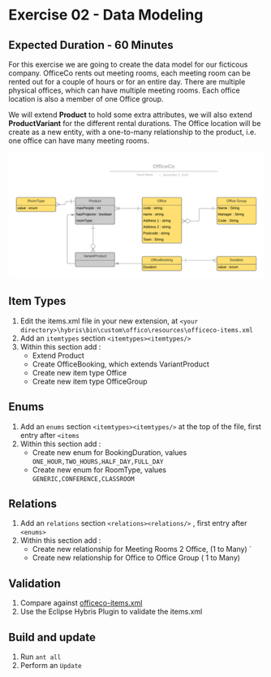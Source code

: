 # Exercise 02 - Data Modeling
## Expected Duration - 60 Minutes

For this exercise we are going to create the data model for our ficticous company.
OfficeCo rents out meeting rooms, each meeting room can be rented out for a couple of hours or for an entire day. There are multiple physical offices, which can have multiple meeting rooms. Each office location is also a member of one Office group.

We will extend **Product** to hold some extra attributes, we will also extend **ProductVariant** for the different rental durations. The Office location will be create as a new entity, with a one-to-many relationship to the product, i.e. one office can have many meeting rooms.

![Data Model](OfficeCoERD.png?raw=true)


## Item Types

1. Edit the items.xml file in your new extension, at  `<your directory>\hybris\bin\custom\offico\resources\officeco-items.xml`
2. Add an `itemtypes` section  `<itemtypes><itemtypes/>`
3. Within this section add :
    * Extend Product
    * Create OfficeBooking, which extends VariantProduct
    * Create new item type Office
    * Create new item type OfficeGroup

## Enums

1. Add an `enums` section  `<itemtypes><itemtypes/>` at the top of the file, first entry after `<items`
2. Within this section add :
    * Create new enum for BookingDuration, values `ONE_HOUR,TWO_HOURS,HALF_DAY,FULL_DAY`
    * Create new enum for RoomType, values `GENERIC,CONFERENCE,CLASSROOM`

## Relations

1. Add an `relations` section  `<relations><relations/>` , first entry after `<enums>`
2. Within this section add :
    * Create new relationship for Meeting Rooms 2 Office, (1 to Many) `
    * Create new relationship for Office to Office Group ( 1 to Many)

## Validation

1. Compare against [officeco-items.xml](officeco-items.xml)
2. Use the Eclipse Hybris Plugin to validate the items.xml

## Build and update

1. Run `ant all` 
2. Perform an `Update`

